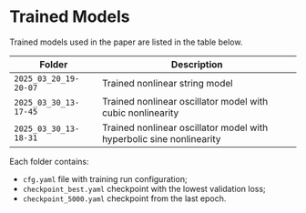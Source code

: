 # Trained Models

Trained models used in the paper are listed in the table below.

| Folder | Description |
| -------- | ------- |
| `2025_03_20_19-20-07` | Trained nonlinear string model |
| `2025_03_30_13-17-45` | Trained nonlinear oscillator model with cubic nonlinearity |
| `2025_03_30_13-18-31` | Trained nonlinear oscillator model with hyperbolic sine nonlinearity |

Each folder contains:
- `cfg.yaml` file with training run configuration;
- `checkpoint_best.yaml` checkpoint with the lowest validation loss;
- `checkpoint_5000.yaml` checkpoint from the last epoch.